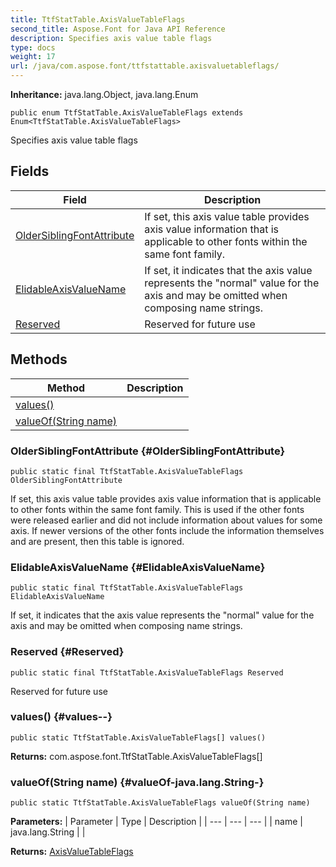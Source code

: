 ```yaml
---
title: TtfStatTable.AxisValueTableFlags
second_title: Aspose.Font for Java API Reference
description: Specifies axis value table flags
type: docs
weight: 17
url: /java/com.aspose.font/ttfstattable.axisvaluetableflags/
---
```

**Inheritance:**
java.lang.Object, java.lang.Enum
```
public enum TtfStatTable.AxisValueTableFlags extends Enum<TtfStatTable.AxisValueTableFlags>
```

Specifies axis value table flags
## Fields

| Field | Description |
| --- | --- |
| [OlderSiblingFontAttribute](#OlderSiblingFontAttribute) | If set, this axis value table provides axis value information that is applicable to other fonts within the same font family. |
| [ElidableAxisValueName](#ElidableAxisValueName) | If set, it indicates that the axis value represents the "normal" value for the axis and may be omitted when composing name strings. |
| [Reserved](#Reserved) | Reserved for future use |
## Methods

| Method | Description |
| --- | --- |
| [values()](#values--) |  |
| [valueOf(String name)](#valueOf-java.lang.String-) |  |
### OlderSiblingFontAttribute {#OlderSiblingFontAttribute}
```
public static final TtfStatTable.AxisValueTableFlags OlderSiblingFontAttribute
```


If set, this axis value table provides axis value information that is applicable to other fonts within the same font family. This is used if the other fonts were released earlier and did not include information about values for some axis. If newer versions of the other fonts include the information themselves and are present, then this table is ignored.

### ElidableAxisValueName {#ElidableAxisValueName}
```
public static final TtfStatTable.AxisValueTableFlags ElidableAxisValueName
```


If set, it indicates that the axis value represents the "normal" value for the axis and may be omitted when composing name strings.

### Reserved {#Reserved}
```
public static final TtfStatTable.AxisValueTableFlags Reserved
```


Reserved for future use

### values() {#values--}
```
public static TtfStatTable.AxisValueTableFlags[] values()
```




**Returns:**
com.aspose.font.TtfStatTable.AxisValueTableFlags[]
### valueOf(String name) {#valueOf-java.lang.String-}
```
public static TtfStatTable.AxisValueTableFlags valueOf(String name)
```




**Parameters:**
| Parameter | Type | Description |
| --- | --- | --- |
| name | java.lang.String |  |

**Returns:**
[AxisValueTableFlags](../../com.aspose.font/axisvaluetableflags)
